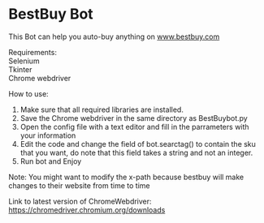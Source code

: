 # BestBuy Bot

This Bot can help you auto-buy anything on www.bestbuy.com

Requirements:\
 Selenium\
 Tkinter\
 Chrome webdriver
 
How to use:

1) Make sure that all required libraries are installed.
2) Save the Chrome webdriver in the same directory as BestBuybot.py
3) Open the config file with a text editor and fill in the parrameters with your information
4) Edit the code and change the field of bot.searctag() to contain the sku that you want, do note that this field takes a string and not an integer. 
5) Run bot and Enjoy

Note: You might want to modify the x-path because bestbuy will make changes to their website from time to time

Link to latest version of ChromeWebdriver:
https://chromedriver.chromium.org/downloads
